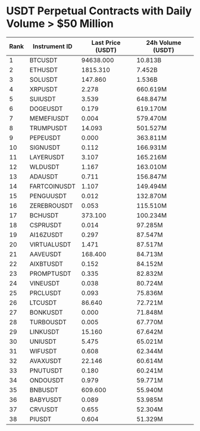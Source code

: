 # USDT Perpetual Contracts with Daily Volume > $50 Million

| Rank | Instrument ID | Last Price (USDT) | 24h Volume (USDT) |
|------|---------------|-------------------|-------------------|
| 1 | BTCUSDT | 94638.000 | 10.813B |
| 2 | ETHUSDT | 1815.310 | 7.452B |
| 3 | SOLUSDT | 147.860 | 1.536B |
| 4 | XRPUSDT | 2.278 | 660.619M |
| 5 | SUIUSDT | 3.539 | 648.847M |
| 6 | DOGEUSDT | 0.179 | 619.170M |
| 7 | MEMEFIUSDT | 0.004 | 579.470M |
| 8 | TRUMPUSDT | 14.093 | 501.527M |
| 9 | PEPEUSDT | 0.000 | 363.811M |
| 10 | SIGNUSDT | 0.112 | 166.931M |
| 11 | LAYERUSDT | 3.107 | 165.216M |
| 12 | WLDUSDT | 1.167 | 163.010M |
| 13 | ADAUSDT | 0.711 | 156.847M |
| 14 | FARTCOINUSDT | 1.107 | 149.494M |
| 15 | PENGUUSDT | 0.012 | 132.870M |
| 16 | ZEREBROUSDT | 0.053 | 115.510M |
| 17 | BCHUSDT | 373.100 | 100.234M |
| 18 | CSPRUSDT | 0.014 | 97.285M |
| 19 | AI16ZUSDT | 0.297 | 87.547M |
| 20 | VIRTUALUSDT | 1.471 | 87.517M |
| 21 | AAVEUSDT | 168.400 | 84.713M |
| 22 | AIXBTUSDT | 0.152 | 84.152M |
| 23 | PROMPTUSDT | 0.335 | 82.832M |
| 24 | VINEUSDT | 0.038 | 80.724M |
| 25 | PRCLUSDT | 0.093 | 75.836M |
| 26 | LTCUSDT | 86.640 | 72.721M |
| 27 | BONKUSDT | 0.000 | 71.848M |
| 28 | TURBOUSDT | 0.005 | 67.770M |
| 29 | LINKUSDT | 15.160 | 67.642M |
| 30 | UNIUSDT | 5.475 | 65.021M |
| 31 | WIFUSDT | 0.608 | 62.344M |
| 32 | AVAXUSDT | 22.146 | 60.614M |
| 33 | PNUTUSDT | 0.180 | 60.241M |
| 34 | ONDOUSDT | 0.979 | 59.771M |
| 35 | BNBUSDT | 609.600 | 55.940M |
| 36 | BABYUSDT | 0.089 | 53.985M |
| 37 | CRVUSDT | 0.655 | 52.304M |
| 38 | PIUSDT | 0.604 | 51.329M |
